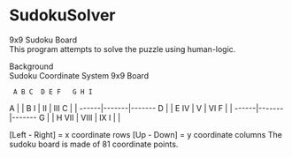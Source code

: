 SudokuSolver
============
9x9 Sudoku Board  
This program attempts to solve the puzzle using human-logic.  
  
Background  
Sudoku Coordinate System 9x9 Board  
  
     A B C  D E F   G H I       
   A      |       |
   B  I   |  II   |  III
   C      |       |
    ------|-------|-------
   D      |       |
   E  IV  |   V   |  VI
   F      |       |
    ------|-------|-------
   G      |       |
   H  VII | VIII  |  IX
   I      |       |

   [Left - Right] = x coordinate  rows 
   [Up - Down] = y coordinate columns
   The sudoku board is made of 81 coordinate points. 
 
